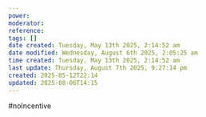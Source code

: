 ```yaml
---
power: 
moderator: 
reference: 
tags: []
date created: Tuesday, May 13th 2025, 2:14:52 am
date modified: Wednesday, August 6th 2025, 2:05:25 am
time created: Tuesday, May 13th 2025, 2:14:52 am
last update: Thursday, August 7th 2025, 9:27:14 pm
created: 2025-05-12T22:14
updated: 2025-08-06T14:15
---
```

#noIncentive 